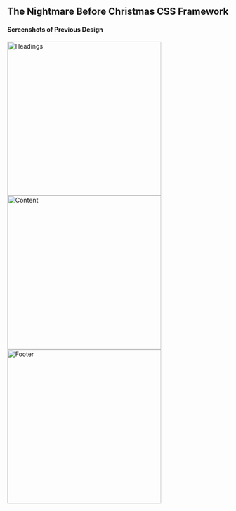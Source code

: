 ## The Nightmare Before Christmas CSS Framework

#### Screenshots of Previous Design
<div>
    <img src="images/headings.png" alt="Headings" width="350">
    <img src="images/content.png" alt="Content" width="350">
</div>
<div>
    <img src="images/footer.png" alt="Footer" width="350">
</div>
